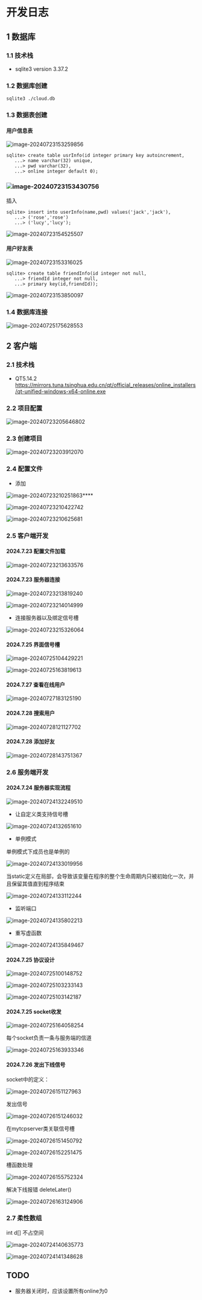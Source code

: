 # 开发日志

## 1 数据库

### 1.1 技术栈

- sqlite3 version 3.37.2

### 1.2 数据库创建

```sqlite
sqlite3 ./cloud.db
```

### 1.3 数据表创建

#### 用户信息表

![image-20240723153259856](images/image-20240723153259856.png)

```sqlite
sqlite> create table usrInfo(id integer primary key autoincrement,
   ...> name varchar(32) unique,
   ...> pwd varchar(32),
   ...> online integer default 0);
```

### ![image-20240723153430756](images/image-20240723153430756.png)

插入

```sqlite
sqlite> insert into userInfo(name,pwd) values('jack','jack'),
   ...> ('rose','rose')
   ...> ('lucy','lucy');
```

![image-20240723154525507](images/image-20240723154525507.png)

#### 用户好友表

![image-20240723153316025](images/image-20240723153316025.png)

```sqlite
sqlite> create table friendInfo(id integer not null,
   ...> friendId integer not null,
   ...> primary key(id,friendId));
```

![image-20240723153850097](images/image-20240723153850097.png)

### 1.4 数据库连接

![image-20240725175628553](images/image-20240725175628553.png) 

## 2 客户端

### 2.1 技术栈

- QT5.14.2 https://mirrors.tuna.tsinghua.edu.cn/qt/official_releases/online_installers/qt-unified-windows-x64-online.exe

### 2.2 项目配置

![image-20240723205646802](images/image-20240723205646802.png)

### 2.3 创建项目

![image-20240723203912070](images/image-20240723203912070.png)

### 2.4 配置文件

- 添加

![image-20240723210251863](images/image-20240723210251863.png)****

![image-20240723210422742](images/image-20240723210422742.png)

![image-20240723210625681](images/image-20240723210625681.png)

### 2.5 客户端开发

#### 2024.7.23 配置文件加载

![image-20240723213633576](images/image-20240723213633576.png)

#### 2024.7.23 服务器连接

![image-20240723213819240](images/image-20240723213819240.png)

![image-20240723214014999](images/image-20240723214014999.png)

- 连接服务器以及绑定信号槽

![image-20240723215326064](images/image-20240723215326064.png)

#### 2024.7.25 界面信号槽

![image-20240725104429221](images/image-20240725104429221.png)

![image-20240725163819613](images/image-20240725163819613.png)

#### 2024.7.27 查看在线用户

![image-20240727183125190](images/image-20240727183125190.png)

#### 2024.7.28 搜索用户

![image-20240728121127702](images/image-20240728121127702.png)

#### 2024.7.28 添加好友

![image-20240728143751367](images/image-20240728143751367.png)

### 2.6 服务端开发

#### 2024.7.24 服务器实现流程

![image-20240724132249510](images/image-20240724132249510.png)

- 让自定义类支持信号槽

![image-20240724132651610](images/image-20240724132651610.png)

- 单例模式

单例模式下成员也是单例的

![image-20240724133019956](images/image-20240724133019956.png)

当static定义在局部，会导致该变量在程序的整个生命周期内只被初始化一次，并且保留其值直到程序结束

![image-20240724133112244](images/image-20240724133112244.png)

- 监听端口

![image-20240724135802213](images/image-20240724135802213.png)

- 重写虚函数

![image-20240724135849467](images/image-20240724135849467.png)

#### 2024.7.25 协议设计

![image-20240725100148752](images/image-20240725100148752.png)

![image-20240725103233143](images/image-20240725103233143.png)

![image-20240725103142187](images/image-20240725103142187.png)

#### 2024.7.25 socket收发

![image-20240725164058254](images/image-20240725164058254.png)

每个socket负责一条与服务端的信道

![image-20240725163933346](images/image-20240725163933346.png)

#### 2024.7.26 发出下线信号

socket中的定义：

![image-20240726151127963](images/image-20240726151127963.png)

发出信号

![image-20240726151246032](images/image-20240726151246032.png)

在mytcpserver类关联信号槽

![image-20240726151450792](images/image-20240726151450792.png)

![image-20240726152251475](images/image-20240726152251475.png)

槽函数处理

![image-20240726155752324](images/image-20240726155752324.png)

解决下线报错 deleteLater()

![image-20240726163124906](images/image-20240726163124906.png)

### 2.7 柔性数组

int d[] 不占空间

![image-20240724140635773](images/image-20240724140635773.png)

![image-20240724141348628](images/image-20240724141348628.png)

## TODO

- 服务器关闭时，应该设置所有online为0